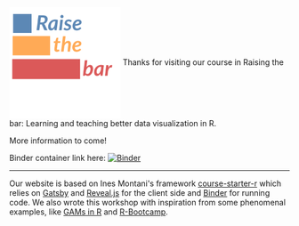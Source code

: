<img src="static/logo.svg" align="center" width="200px"/>
Thanks for visiting our course in Raising the bar: Learning and teaching better data visualization in R.

More information to come!

Binder container link here: [![Binder](https://mybinder.org/badge_logo.svg)](https://mybinder.org/v2/gh/dbturner/raisethebar/binder)

<hr>

Our website is based on Ines Montani's framework [course-starter-r](https://course-starter-r.netlify.app/) which relies on [Gatsby](http://gatsbyjs.org/) and [Reveal.js](https://revealjs.com) for the client side and [Binder](https://mybinder.org) for running code. We also wrote this workshop with inspiration from some phenomenal examples, like [GAMs in R](https://noamross.github.io/gams-in-r-course) and [R-Bootcamp](https://r-bootcamp.netlify.app/).
